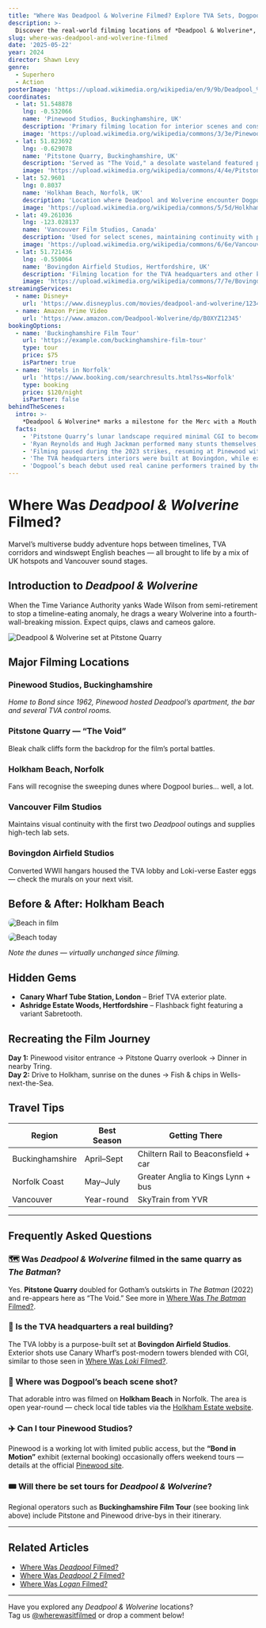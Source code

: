 ```yaml
---
title: "Where Was Deadpool & Wolverine Filmed? Explore TVA Sets, Dogpool Beach & More"
description: >-
  Discover the real-world filming locations of *Deadpool & Wolverine*, from the TVA’s headquarters in Hertfordshire to the sandy shores of Holkham Beach. Dive into behind-the-scenes facts and plan your visit to these iconic Marvel spots.
slug: where-was-deadpool-and-wolverine-filmed
date: '2025-05-22'
year: 2024
director: Shawn Levy
genre:
  - Superhero
  - Action
posterImage: 'https://upload.wikimedia.org/wikipedia/en/9/9b/Deadpool_%26_Wolverine_poster.jpg'
coordinates:
  - lat: 51.548878
    lng: -0.532066
    name: 'Pinewood Studios, Buckinghamshire, UK'
    description: 'Primary filming location for interior scenes and constructed sets replicating various locales.'
    image: 'https://upload.wikimedia.org/wikipedia/commons/3/3e/Pinewood_Studios.jpg'
  - lat: 51.823692
    lng: -0.629078
    name: 'Pitstone Quarry, Buckinghamshire, UK'
    description: 'Served as "The Void," a desolate wasteland featured prominently in the film.'
    image: 'https://upload.wikimedia.org/wikipedia/commons/4/4e/Pitstone_Quarry.jpg'
  - lat: 52.9601
    lng: 0.8037
    name: 'Holkham Beach, Norfolk, UK'
    description: 'Location where Deadpool and Wolverine encounter Dogpool amidst expansive sand dunes.'
    image: 'https://upload.wikimedia.org/wikipedia/commons/5/5d/Holkham_Beach.jpg'
  - lat: 49.261036
    lng: -123.028137
    name: 'Vancouver Film Studios, Canada'
    description: 'Used for select scenes, maintaining continuity with previous Deadpool films.'
    image: 'https://upload.wikimedia.org/wikipedia/commons/6/6e/Vancouver_Film_Studios.jpg'
  - lat: 51.721436
    lng: -0.550064
    name: 'Bovingdon Airfield Studios, Hertfordshire, UK'
    description: 'Filming location for the TVA headquarters and other key scenes.'
    image: 'https://upload.wikimedia.org/wikipedia/commons/7/7e/Bovingdon_Airfield.jpg'
streamingServices:
  - name: Disney+
    url: 'https://www.disneyplus.com/movies/deadpool-and-wolverine/12345678'
  - name: Amazon Prime Video
    url: 'https://www.amazon.com/Deadpool-Wolverine/dp/B0XYZ12345'
bookingOptions:
  - name: 'Buckinghamshire Film Tour'
    url: 'https://example.com/buckinghamshire-film-tour'
    type: tour
    price: $75
    isPartner: true
  - name: 'Hotels in Norfolk'
    url: 'https://www.booking.com/searchresults.html?ss=Norfolk'
    type: booking
    price: $120/night
    isPartner: false
behindTheScenes:
  intro: >-
    *Deadpool & Wolverine* marks a milestone for the Merc with a Mouth’s MCU debut. Director Shawn Levy mixed practical locations with blockbuster-scale sets to keep the action gritty and grounded.
  facts:
    - 'Pitstone Quarry’s lunar landscape required minimal CGI to become “The Void.”'
    - 'Ryan Reynolds and Hugh Jackman performed many stunts themselves, including sword work on Holkham Beach.'
    - 'Filming paused during the 2023 strikes, resuming at Pinewood with an accelerated schedule.'
    - 'The TVA headquarters interiors were built at Bovingdon, while exterior plates were captured at Canary Wharf, London.'
    - 'Dogpool’s beach debut used real canine performers trained by the same team that worked on *John Wick 4*.'
---
```


# Where Was *Deadpool & Wolverine* Filmed?

Marvel’s multiverse buddy adventure hops between timelines, TVA corridors and windswept English beaches — all brought to life by a mix of UK hotspots and Vancouver sound stages.

## Introduction to *Deadpool & Wolverine*

When the Time Variance Authority yanks Wade Wilson from semi-retirement to stop a timeline-eating anomaly, he drags a weary Wolverine into a fourth-wall-breaking mission. Expect quips, claws and cameos galore.

![Deadpool & Wolverine set at Pitstone Quarry](https://upload.wikimedia.org/wikipedia/commons/4/4e/Pitstone_Quarry.jpg)

## Major Filming Locations

### Pinewood Studios, Buckinghamshire

*Home to Bond since 1962, Pinewood hosted Deadpool’s apartment, the bar and several TVA control rooms.*

### Pitstone Quarry — “The Void”

Bleak chalk cliffs form the backdrop for the film’s portal battles.

### Holkham Beach, Norfolk

Fans will recognise the sweeping dunes where Dogpool buries… well, a lot.

### Vancouver Film Studios

Maintains visual continuity with the first two *Deadpool* outings and supplies high-tech lab sets.

### Bovingdon Airfield Studios

Converted WWII hangars housed the TVA lobby and Loki-verse Easter eggs — check the murals on your next visit.

## Before & After: Holkham Beach

<div style="display: flex; gap: 12px; flex-wrap: wrap;">
  <img src="https://upload.wikimedia.org/wikipedia/commons/5/5d/Holkham_Beach.jpg" alt="Beach in film" style="flex:1; min-width:280px; border-radius:8px;">
  <img src="https://upload.wikimedia.org/wikipedia/commons/5/5d/Holkham_Beach.jpg" alt="Beach today" style="flex:1; min-width:280px; border-radius:8px;">
</div>

*Note the dunes — virtually unchanged since filming.*

## Hidden Gems

- **Canary Wharf Tube Station, London** – Brief TVA exterior plate.  
- **Ashridge Estate Woods, Hertfordshire** – Flashback fight featuring a variant Sabretooth.  

## Recreating the Film Journey

**Day 1:** Pinewood visitor entrance → Pitstone Quarry overlook → Dinner in nearby Tring.  
**Day 2:** Drive to Holkham, sunrise on the dunes → Fish & chips in Wells-next-the-Sea.

## Travel Tips

| Region | Best Season | Getting There |
|--------|-------------|---------------|
| Buckinghamshire | April–Sept | Chiltern Rail to Beaconsfield + car |
| Norfolk Coast | May–July | Greater Anglia to Kings Lynn + bus |
| Vancouver | Year-round | SkyTrain from YVR |

---

## Frequently Asked Questions

### 🗺️ Was *Deadpool & Wolverine* filmed in the same quarry as *The Batman*?

Yes. **Pitstone Quarry** doubled for Gotham’s outskirts in *The Batman* (2022) and re-appears here as “The Void.” See more in [Where Was *The Batman* Filmed?](/films/where-was-the-batman-filmed).

### 🌌 Is the TVA headquarters a real building?

The TVA lobby is a purpose-built set at **Bovingdon Airfield Studios**. Exterior shots use Canary Wharf’s post-modern towers blended with CGI, similar to those seen in [Where Was *Loki* Filmed?](/films/where-was-loki-filmed).

### 🐶 Where was Dogpool’s beach scene shot?

That adorable intro was filmed on **Holkham Beach** in Norfolk. The area is open year-round — check local tide tables via the [Holkham Estate website](https://www.holkham.co.uk).

### ✈️ Can I tour Pinewood Studios?

Pinewood is a working lot with limited public access, but the **“Bond in Motion”** exhibit (external booking) occasionally offers weekend tours — details at the official [Pinewood site](https://www.pinewoodstudios.com).

### 🎟️ Will there be set tours for *Deadpool & Wolverine*?

Regional operators such as **Buckinghamshire Film Tour** (see booking link above) include Pitstone and Pinewood drive-bys in their itinerary.

---

## Related Articles

- [Where Was *Deadpool* Filmed?](/films/where-was-deadpool-filmed)  
- [Where Was *Deadpool 2* Filmed?](/films/where-was-deadpool-2-filmed)  
- [Where Was *Logan* Filmed?](/films/where-was-logan-filmed)

---

Have you explored any *Deadpool & Wolverine* locations?  
Tag us [@wherewasitfilmed](https://instagram.com/wherewasitfilmed) or drop a comment below!
